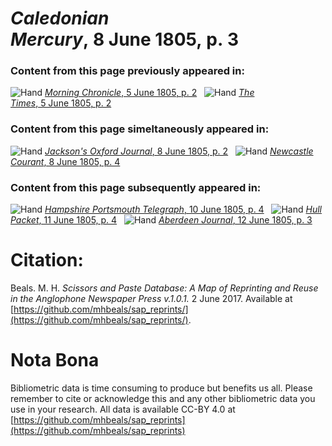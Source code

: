 # *Caledonian Mercury*, 8 June 1805, p. 3  
  
### Content from this page previously appeared in:  
![Hand](http://scissorsandpaste.net/wp-content/uploads/2017/06/smallhandpointer.png) [*Morning Chronicle*, 5 June 1805, p. 2](https://mhbeals.github.io/sap_html/Morning-Chronicle/Morning-Chronicle-5-June-1805-p-2)  
![Hand](http://scissorsandpaste.net/wp-content/uploads/2017/06/smallhandpointer.png) [*The Times*, 5 June 1805, p. 2](https://mhbeals.github.io/sap_html/The-Times/The-Times-5-June-1805-p-2)  
  
### Content from this page simeltaneously appeared in:  
![Hand](http://scissorsandpaste.net/wp-content/uploads/2017/06/smallhandpointer.png) [*Jackson's Oxford Journal*, 8 June 1805, p. 2](https://mhbeals.github.io/sap_html/Jackson's-Oxford-Journal/Jackson's-Oxford-Journal-8-June-1805-p-2)  
![Hand](http://scissorsandpaste.net/wp-content/uploads/2017/06/smallhandpointer.png) [*Newcastle Courant*, 8 June 1805, p. 4](https://mhbeals.github.io/sap_html/Newcastle-Courant/Newcastle-Courant-8-June-1805-p-4)  
  
### Content from this page subsequently appeared in:  
![Hand](http://scissorsandpaste.net/wp-content/uploads/2017/06/smallhandpointer.png) [*Hampshire Portsmouth Telegraph*, 10 June 1805, p. 4](https://mhbeals.github.io/sap_html/Hampshire-Portsmouth-Telegraph/Hampshire-Portsmouth-Telegraph-10-June-1805-p-4)  
![Hand](http://scissorsandpaste.net/wp-content/uploads/2017/06/smallhandpointer.png) [*Hull Packet*, 11 June 1805, p. 4](https://mhbeals.github.io/sap_html/Hull-Packet/Hull-Packet-11-June-1805-p-4)  
![Hand](http://scissorsandpaste.net/wp-content/uploads/2017/06/smallhandpointer.png) [*Aberdeen Journal*, 12 June 1805, p. 3](https://mhbeals.github.io/sap_html/Aberdeen-Journal/Aberdeen-Journal-12-June-1805-p-3)  


# Citation: 

Beals. M. H. *Scissors and Paste Database: A Map of Reprinting and Reuse in the Anglophone Newspaper Press v.1.0.1.* 2 June 2017. Available at [https://github.com/mhbeals/sap_reprints/](https://github.com/mhbeals/sap_reprints/). 

# Nota Bona

Bibliometric data is time consuming to produce but benefits us all. Please remember to cite or acknowledge this and any other bibliometric data you use in your research. All data is available CC-BY 4.0 at [https://github.com/mhbeals/sap_reprints](https://github.com/mhbeals/sap_reprints)